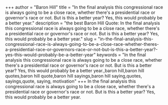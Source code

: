 +++
author = "Baron Hill"
title = "In the final analysis this congressional race is always going to be a close race, whether there's a presidential race or governor's race or not. But is this a better year? Yes, this would probably be a better year."
description = "the best Baron Hill Quote: In the final analysis this congressional race is always going to be a close race, whether there's a presidential race or governor's race or not. But is this a better year? Yes, this would probably be a better year."
slug = "in-the-final-analysis-this-congressional-race-is-always-going-to-be-a-close-race-whether-theres-a-presidential-race-or-governors-race-or-not-but-is-this-a-better-year?-yes-this-would-probably-be-a-better-year"
keywords = "In the final analysis this congressional race is always going to be a close race, whether there's a presidential race or governor's race or not. But is this a better year? Yes, this would probably be a better year.,baron hill,baron hill quotes,baron hill quote,baron hill sayings,baron hill saying,quotes, sayings,quote, saying, motivation"
+++
In the final analysis this congressional race is always going to be a close race, whether there's a presidential race or governor's race or not. But is this a better year? Yes, this would probably be a better year.
